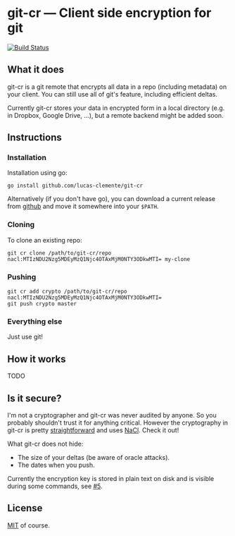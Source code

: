 # git-cr — Client side encryption for git

[![Build Status](https://travis-ci.org/lucas-clemente/git-cr.svg?branch=master)](https://travis-ci.org/lucas-clemente/git-cr)

## What it does

git-cr is a git remote that encrypts all data in a repo (including metadata) on your client. You can still use all of git's feature, including efficient deltas.

Currently git-cr stores your data in encrypted form in a local directory (e.g. in Dropbox, Google Drive, ...), but a remote backend might be added soon.

## Instructions

### Installation

Installation using go:

```shell
go install github.com/lucas-clemente/git-cr
```

Alternatively (if you don't have go), you can download a current release from [github](https://github.com/lucas-clemente/git-cr/releases) and move it somewhere into your `$PATH`.

### Cloning

To clone an existing repo:

```shell
git cr clone /path/to/git-cr/repo nacl:MTIzNDU2Nzg5MDEyMzQ1Njc4OTAxMjM0NTY3ODkwMTI= my-clone
```

### Pushing

```shell
git cr add crypto /path/to/git-cr/repo nacl:MTIzNDU2Nzg5MDEyMzQ1Njc4OTAxMjM0NTY3ODkwMTI=
git push crypto master
```

### Everything else

Just use git!

## How it works

TODO

## Is it secure?

I'm not a cryptographer and git-cr was never audited by anyone. So you probably shouldn't trust it for anything critical. However the cryptography in git-cr is pretty [straightforward](crypto/nacl/nacl.go) and uses [NaCl](http://nacl.cr.yp.to). Check it out!

What git-cr does not hide:

- The size of your deltas (be aware of oracle attacks).
- The dates when you push.

Currently the encryption key is stored in plain text on disk and is visible during some commands, see [#5](https://github.com/lucas-clemente/git-cr/issues/5).

## License

[MIT](LICENSE) of course.
